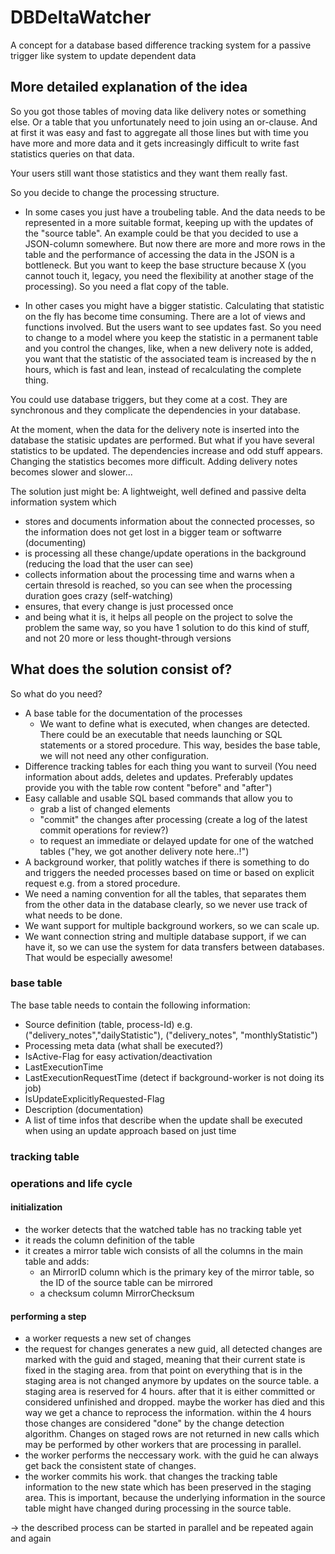 # DBDeltaWatcher
A concept for a database based difference tracking system for a passive trigger like system to update dependent data

## More detailed explanation of the idea
So you got those tables of moving data like delivery notes or something else. Or a table that you unfortunately need to join using an or-clause. And at first it was easy and fast to aggregate all those lines but with time you have more and more data and it gets increasingly difficult to write fast statistics queries on that data. 

Your users still want those statistics and they want them really fast. 

So you decide to change the processing structure.  

- In some cases you just have a troubeling table. And the data needs to be represented in a more suitable format, keeping up with the updates of the "source table". An example could be that you decided to use a JSON-column somewhere. But now there are more and more rows in the table and the performance of accessing the data in the JSON is a bottleneck. But you want to keep the base structure because X (you cannot touch it, legacy, you need the flexibility at another stage of the processing). So you need a flat copy of the table.

- In other cases you might have a bigger statistic. Calculating that statistic on the fly has become time consuming. There are a lot of views and functions involved. But the users want to see updates fast. So you need to change to a model where you keep the statistic in a permanent table and you control the changes, like, when a new delivery note is added, you want that the statistic of the associated team is increased by the n hours, which is fast and lean, instead of recalculating the complete thing.

You could use database triggers, but they come at a cost. They are synchronous and they complicate the dependencies in your database. 

At the moment, when the data for the delivery note is inserted into the database the statisic updates are performed. But what if you have several statistics to be updated. The dependencies increase and odd stuff appears. Changing the statistics becomes more difficult. Adding delivery notes becomes slower and slower...

The solution just might be: A lightweight, well defined and passive delta information system which

- stores and documents information about the connected processes, so the information does not get lost in a bigger team or softwarre (documenting)
- is processing all these change/update operations in the background (reducing the load that the user can see)
- collects information about the processing time and warns when a certain thresold is reached, so you can see when the processing duration goes crazy (self-watching)
- ensures, that every change is just processed once
- and being what it is, it helps all people on the project to solve the problem the same way, so you have 1 solution to do this kind of stuff, and not 20 more or less thought-through versions

## What does the solution consist of?

So what do you need? 
- A base table for the documentation of the processes
  - We want to define what is executed, when changes are detected. There could be an executable that needs launching or SQL statements or a stored procedure. This way, besides the base table, we will not need any other configuration.
- Difference tracking tables for each thing you want to surveil (You need information about adds, deletes and updates. Preferably updates provide you with the table row content "before" and "after") 
- Easy callable and usable SQL based commands that allow you to 
  - grab a list of changed elements
  - "commit" the changes after processing (create a log of the latest commit operations for review?)
  - to request an immediate or delayed update for one of the watched tables ("hey, we got another delivery note here..!") 
- A background worker, that politly watches if there is something to do and triggers the needed processes based on time or based on explicit request e.g. from a stored procedure.
- We need a naming convention for all the tables, that separates them from the other data in the database clearly, so we never use track of what needs to be done.
- We want support for multiple background workers, so we can scale up.
- We want connection string and multiple database support, if we can have it, so we can use the system for data transfers between databases. That would be especially awesome!

### base table

The base table needs to contain the following information:
- Source definition (table, process-Id) e.g. ("delivery_notes","dailyStatistic"), ("delivery_notes", "monthlyStatistic") 
- Processing meta data (what shall be executed?)
- IsActive-Flag for easy activation/deactivation
- LastExecutionTime
- LastExecutionRequestTime (detect if background-worker is not doing its job)
- IsUpdateExplicitlyRequested-Flag
- Description (documentation)
- A list of time infos that describe when the update shall be executed when using an update approach based on just time

### tracking table

### operations and life cycle

#### initialization

- the worker detects that the watched table has no tracking table yet
- it reads the column definition of the table
- it creates a mirror table wich consists of all the columns in the main table and adds: 
  - an MirrorID column which is the primary key of the mirror table, so the ID of the source table can be mirrored
  - a checksum column MirrorChecksum 

#### performing a step

- a worker requests a new set of changes
- the request for changes generates a new guid, all detected changes are marked with the guid and staged, meaning that their current state is fixed in the staging area. from that point on everything that is in the staging area is not changed anymore by updates on the source table. a staging area is reserved for 4 hours. after that it is either committed or considered unfinished and dropped. maybe the worker has died and this way we get a chance to reprocess the information. within the 4 hours those changes are considered "done" by the change detection algorithm. Changes on staged rows are not returned in new calls which may be performed by other workers that are processing in parallel.
- the worker performs the neccessary work. with the guid he can always get back the consistent state of changes.
- the worker commits his work. that changes the tracking table information to the new state which has been preserved in the staging area. This is important, because the underlying information in the source table might have changed during processing in the source table.

-> the described process can be started in parallel and be repeated again and again
